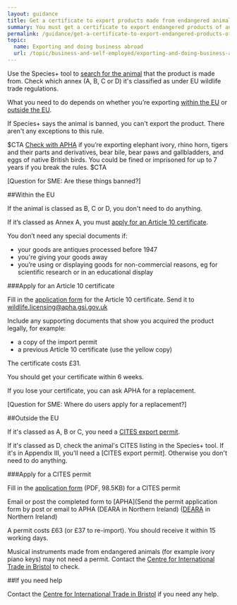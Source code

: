 ```yaml
---
layout: guidance
title: Get a certificate to export products made from endangered animals 
summary: You must get a certificate to export endangered products of animal origin
permalink: /guidance/get-a-certificate-to-export-endangered-products-of-animal-origin.html
topic:
  name: Exporting and doing business abroad
  url: /topic/business-and-self-employed/exporting-and-doing-business-abroad.html
---
```


Use the Species+ tool to [search for the animal](https://www.speciesplus.net/) that the product is made from. Check which annex (A, B, C or D) it's classified as under EU wildlife trade regulations.

What you need to do depends on whether you’re exporting [within the EU](#within-the-eu) or [outside the EU](#outside-the-eu).

If Species+ says the animal is banned, you can't export the product. There aren't any exceptions to this rule.

$CTA
[Check with APHA](https://www.gov.uk/government/organisations/animal-and-plant-health-agency/about/access-and-opening#centre-for-international-trade-bristol) if you’re exporting elephant ivory, rhino horn, tigers and their parts and derivatives, bear bile, bear paws and gallbladders, and eggs of native British birds. You could be fined or imprisoned for up to 7 years if you break the rules.
$CTA

[Question for SME: Are these things banned?]

##Within the EU

If the animal is classed as B, C or D, you don't need to do anything.

If it’s classed as Annex A, you must [apply for an Article 10 certificate](#apply-for-an-article-10-certificate).

You don’t need any special documents if:

* your goods are antiques processed before 1947
* you're giving your goods away
* you’re using or displaying goods for non-commercial reasons, eg for scientific research or in an educational display


###Apply for an Article 10 certificate

Fill in the [application form](https://www.gov.uk/government/publications/endangered-species-application-for-commercial-use) for the Article 10 certificate. 
Send it to <wildlife.licensing@apha.gsi.gov.uk>

Include any supporting documents that show you acquired the product legally, for example:

- a copy of the import permit
- a previous Article 10 certificate (use the yellow copy)

The certificate costs £31. 

You should get your certificate within 6 weeks.

If you lose your certificate, you can ask APHA for a replacement.

[Question for SME: Where do users apply for a replacement?]

##Outside the EU

If it's classed as A, B or C, you need a [CITES export permit](#apply-for-a-cites-permit).

If it's classed as D, check the animal's CITES listing in the Species+ tool. If it's in Appendix III, you'll need a [CITES export permit]. Otherwise you don't need to do anything.

###Apply for a CITES permit

Fill in the [application form](https://www.gov.uk/government/uploads/system/uploads/attachment_data/file/423417/form-fed0172.pdf) (PDF, 98.5KB) for a CITES permit

Email or post the completed form to [APHA](Send the permit application form by post or email to APHA (DEARA in Northern Ireland) ([DEARA](https://www.dardni.gov.uk/contact) in Northern Ireland)

A permit costs £63 (or £37 to re-import). You should receive it within 15 working days.

Musical instruments made from endangered animals (for example ivory piano keys) may not need a permit. Contact the [Centre for International Trade in Bristol](https://www.gov.uk/government/organisations/animal-and-plant-health-agency/about/access-and-opening#specialist-service-centres-ssc) to check.

##If you need help

Contact the [Centre for International Trade in Bristol](https://www.gov.uk/government/organisations/animal-and-plant-health-agency/about/access-and-opening#specialist-service-centres-ssc) if you need any help.

